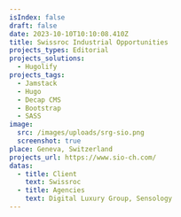 ```yaml
---
isIndex: false
draft: false
date: 2023-10-10T10:10:08.410Z
title: Swissroc Industrial Opportunities
projects_types: Editorial
projects_solutions:
  - Hugolify
projects_tags:
  - Jamstack
  - Hugo
  - Decap CMS
  - Bootstrap
  - SASS
image:
  src: /images/uploads/srg-sio.png
  screenshot: true
place: Geneva, Switzerland
projects_url: https://www.sio-ch.com/
datas:
  - title: Client
    text: Swissroc
  - title: Agencies
    text: Digital Luxury Group, Sensology
---
```

